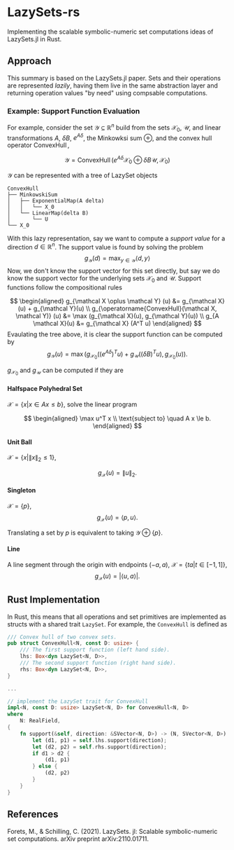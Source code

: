 # LazySets-rs
Implementing the scalable symbolic-numeric set computations ideas of LazySets.jl in Rust. 

## Approach

This summary is based on the LazySets.jl paper. Sets and their operations are represented *lazily*, having them live in the same abstraction layer and returning operation values "by need" using compsable computations. 

### Example: Support Function Evaluation
For example, consider the set $\mathcal Y \subseteq \mathbb R^n$ build from the sets $\mathcal X_0$, $\mathcal U$, and linear transformations $A$, $\delta B$, $e^{A \delta}$, the Minkowksi sum $\oplus$, and the convex hull operator $\operatorname{ConvexHull}$, 

$$
\mathcal Y = \operatorname{ConvexHull} \left( e^{A \delta} \mathcal X_0 \oplus \delta B \mathcal U, \mathcal X_0 \right)
$$

$\mathcal Y$ can be represented with a tree of LazySet objects
```
ConvexHull
├── MinkowskiSum
│   ├── ExponentialMap(A delta)
│   │   └── X_0
│   └── LinearMap(delta B)
│       └── U
└── X_0
```

With this lazy representation, say we want to compute a *support value* for a direction $d \in \mathbb R^n$. The support value is found by solving the problem
$$
g_{\mathcal Y}(d) = \operatorname*{max}_{y \in \mathcal Y} \langle d, y \rangle
$$
Now, we don't know the support vector for this set directly, but say we do know the support vector for the underlying sets $\mathcal X_0$ and $\mathcal U$. Support functions follow the compositional rules

$$
\begin{aligned}
g_{\mathcal X \oplus \mathcal Y} (u) &= g_{\mathcal X}(u) + g_{\mathcal Y}(u) \\
g_{\operatorname{ConvexHull}(\mathcal X, \mathcal Y)} (u) &= \max (g_{\mathcal X}(u), g_{\mathcal Y}(u)) \\
g_{A \mathcal X}(u) &= g_{\mathcal X} (A^T u)
\end{aligned}
$$
Evaulating the tree above, it is clear the support function can be computed by
$$
g_{\mathcal Y} (u) = \max \left(g_{\mathcal X_0}\left( \left( e^{A \delta} \right)^T u \right) + g_{\mathcal U}\left( (\delta B)^T u \right) , g_{\mathcal X_0}(u)\right).
$$

$g_{\mathcal X_0}$ and $g_{\mathcal U}$ can be computed if they are

#### Halfspace Polyhedral Set

$\mathcal X = \lbrace  x | x \in A x \le b \rbrace$, solve the linear program

$$
\begin{aligned}
\max u^T x \\
\text{subject to} \quad A x \le b.
\end{aligned}
$$

#### Unit Ball

$\mathcal X = \lbrace x | \|x\|_2 \le 1 \rbrace$,

$$
g_{\mathcal X}(u) = \|u\|_2.
$$

#### Singleton

$\mathcal X = \lbrace  p \rbrace$,
$$
g_{\mathcal X} (u) = \langle p, u \rangle.
$$

Translating a set by $p$ is equivalent to taking $\mathcal Y \oplus \{p\}$.

#### Line

A line segment through the origin with endpoints $(-a, a)$,  $\mathcal X = \lbrace  t a | t \in [-1, 1] \rbrace$,
$$
g_{\mathcal X}(u) = |\langle u, a \rangle|.
$$

## Rust Implementation
In Rust, this means that all operations and set primitives are implemented as structs with a shared trait `LazySet`. For example, the `ConvexHull` is defined as 

```rust
/// Convex hull of two convex sets.
pub struct ConvexHull<N, const D: usize> {
    /// The first support function (left hand side).
    lhs: Box<dyn LazySet<N, D>>,
    /// The second support function (right hand side).
    rhs: Box<dyn LazySet<N, D>>,
}

...

// implement the LazySet trait for ConvexHull
impl<N, const D: usize> LazySet<N, D> for ConvexHull<N, D>
where
    N: RealField,
{
    fn support(&self, direction: &SVector<N, D>) -> (N, SVector<N, D>) {
        let (d1, p1) = self.lhs.support(direction);
        let (d2, p2) = self.rhs.support(direction);
        if d1 > d2 {
            (d1, p1)
        } else {
            (d2, p2)
        }
    }
}
```

## References

Forets, M., & Schilling, C. (2021). LazySets. jl: Scalable symbolic-numeric set computations. arXiv preprint arXiv:2110.01711.
